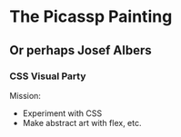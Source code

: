   # The Picassp Painting
  ## Or perhaps Josef Albers
  ### CSS Visual Party

  Mission:
  - Experiment with CSS
  - Make abstract art with flex, etc.